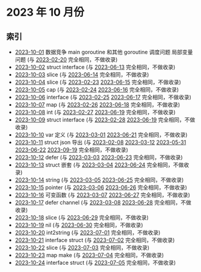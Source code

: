 # 2023 年 10 月份

## 索引

- [2023-10-01](#) 数据竞争 main goroutine 和其他 goroutine 调度问题 局部变量问题 (与 [2023-02-20](../02/20/README.md) 完全相同，不做收录)
- [2023-10-02](#) struct interface (与 [2023-06-13](../06/13/README.md) 完全相同，不做收录)
- [2023-10-03](#) slice (与 [2023-06-14](../06/14/README.md) 完全相同，不做收录)
- [2023-10-04](#) slice (与 [2023-02-23](../02/23/README.md) [2023-06-15](../06/15/README.md) 完全相同，不做收录)
- [2023-10-05](#) cap (与 [2023-02-24](../02/24/README.md) [2023-06-16](../06/16/README.md) 完全相同，不做收录)
- [2023-10-06](#) interface (与 [2023-02-25](../02/25/README.md) [2023-06-17](../06/17/README.md) 完全相同，不做收录)
- [2023-10-07](#) map (与 [2023-02-26](../02/26/README.md) [2023-06-18](../06/18/README.md) 完全相同，不做收录)
- [2023-10-08](#) int (与 [2023-02-27](../02/27/README.md) [2023-06-19](../06/19/README.md) 完全相同，不做收录)
- [2023-10-09](#) struct interface (与 [2023-02-28](../02/28/README.md) [2023-06-19](../06/20/README.md) 完全相同，不做收录)
- [2023-10-10](#) var 定义 (与 [2023-03-01](../03/01/README.md) [2023-06-21](../06/21/README.md) 完全相同，不做收录)
- [2023-10-11](#) struct json 导出 (与 [2023-02-08](../02/08/README.md) [2023-03-12](../03/12/README.md) [2023-05-31](../05/31/README.md) [2023-06-22](../06/22/README.md) [2023-09-19](../09/19/README.md) 完全相同，不做收录)
- [2023-10-12](#) defer (与 [2023-03-03](../03/03/README.md) [2023-06-23](../06/23/README.md) 完全相同，不做收录)
- [2023-10-13](#) struct 嵌套 (与 [2023-03-04](../03/04/README.md) [2023-06-24](../06/24/README.md) 完全相同，不做收录)
- [2023-10-14](#) string (与 [2023-03-05](../03/05/README.md) [2023-06-25](../06/25/README.md) 完全相同，不做收录)
- [2023-10-15](#) pointer (与 [2023-03-06](../03/06/README.md) [2023-06-26](../06/26/README.md) 完全相同，不做收录)
- [2023-10-16](#) 可变函数 (与 [2023-03-07](../03/07/README.md) [2023-06-27](../06/27/README.md) 完全相同，不做收录)
- [2023-10-17](#) defer channel (与 [2023-03-08](../03/08/README.md) [2023-06-28](../06/28/README.md) 完全相同，不做收录)
- [2023-10-18](#) slice (与 [2023-06-29](../06/29/README.md) 完全相同，不做收录)
- [2023-10-19](#) nil (与 [2023-06-30](../06/30/README.md) 完全相同，不做收录)
- [2023-10-20](#) int2string (与 [2023-07-01](../07/01/README.md) 完全相同，不做收录)
- [2023-10-21](#) interface struct (与 [2023-07-02](../07/02/README.md) 完全相同，不做收录)
- [2023-10-22](#) slice (与 [2023-07-03](../07/03/README.md) 完全相同，不做收录)
- [2023-10-23](#) map make (与 [2023-07-04](../07/04/README.md) 完全相同，不做收录)
- [2023-10-24](#) interface struct (与 [2023-07-05](../07/05/README.md) 完全相同，不做收录)
